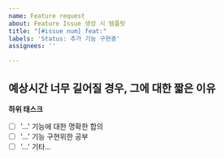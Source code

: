 ```yaml
---
name: Feature request
about: Feature Issue 생성 시 템플릿
title: "[#issue num] feat:"
labels: 'Status: 추가 기능 구현중'
assignees: ''

---
```


**예상시간**
너무 길어질 경우, 그에 대한 짧은 이유
---
**하위 태스크**
-[ ] '...' 기능에 대한 명확한 합의
-[ ] '...' 기능 구현위한 공부
-[ ] '...' 기타...
